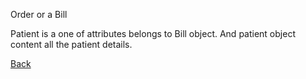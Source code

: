 Order or a Bill

Patient is a one of attributes belongs to Bill object. And patient object content all the patient details.



[Back](https://github.com/hmislk/hmis/wiki/Knowledgebase)

